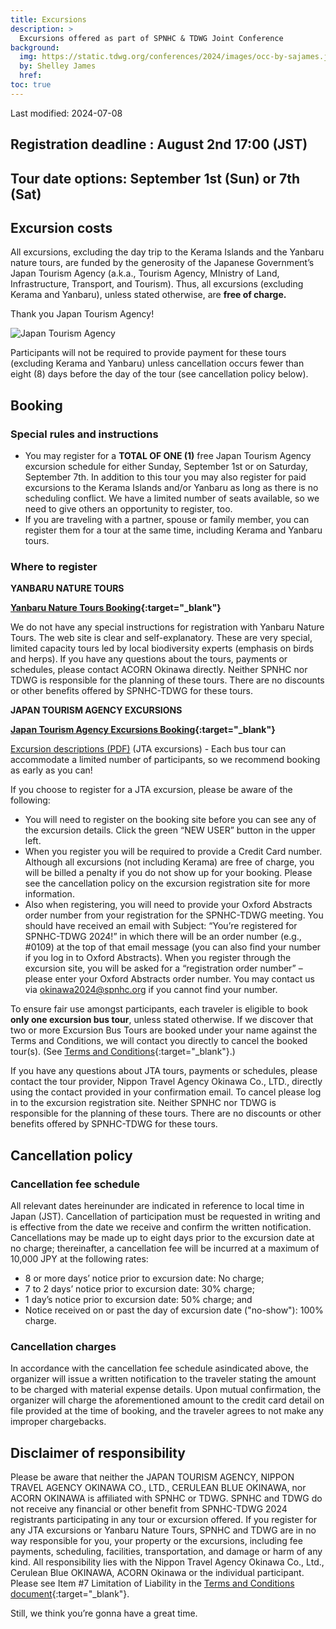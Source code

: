 ```yaml
---
title: Excursions
description: >
  Excursions offered as part of SPNHC & TDWG Joint Conference
background:
  img: https://static.tdwg.org/conferences/2024/images/occ-by-sajames.jpg
  by: Shelley James
  href: 
toc: true
---
```


Last modified: 2024-07-08

## Registration deadline : August 2nd 17:00 (JST)

## Tour date options: September 1st (Sun) or 7th (Sat)

## Excursion costs

All excursions, excluding the day trip to the Kerama Islands and the Yanbaru nature tours, are funded by the generosity of the Japanese Government’s Japan Tourism Agency (a.k.a., Tourism Agency, MInistry of Land, Infrastructure, Transport, and Tourism). Thus, all excursions (excluding Kerama and Yanbaru), unless stated otherwise, are **free of charge.**

Thank you Japan Tourism Agency!

![Japan Tourism Agency](https://static.tdwg.org/conferences/2024/images/jta-logo.jpg )

Participants will not be required to provide payment for these tours (excluding Kerama and Yanbaru) unless cancellation occurs fewer than eight (8) days before the day of the tour (see cancellation policy below).

## Booking

### Special rules and instructions

  * You may register for a **TOTAL OF ONE (1)** free Japan Tourism Agency excursion schedule for either Sunday, September 1st or on Saturday, September 7th. In addition to this tour you may also register for paid excursions to the Kerama Islands and/or Yanbaru as long as there is no scheduling conflict. We have a limited number of seats available, so we need to give others an opportunity to register, too.
  * If you are traveling with a partner, spouse or family member, you can register them for a tour at the same time, including Kerama and Yanbaru tours.

### Where to register

**YANBARU NATURE TOURS**

**[Yanbaru Nature Tours Booking](https://acorn-okinawa.com/en/excursion-tour/){:target="_blank"}**

We do not have any special instructions for registration with Yanbaru Nature Tours. The web site is clear and self-explanatory. These are very special, limited capacity tours led by local biodiversity experts (emphasis on birds and herps). If you have any questions about the tours, payments or schedules, please contact ACORN Okinawa directly. Neither SPNHC nor TDWG is responsible for the planning of these tours. There are no discounts or other benefits offered by SPNHC-TDWG for these tours.

**JAPAN TOURISM AGENCY EXCURSIONS**

**[Japan Tourism Agency Excursions Booking](https://va.apollon.nta.co.jp/SPNHC-TDWG2024/joho?MODE=top){:target="_blank"}**

[Excursion descriptions (PDF)](https://static.tdwg.org/conferences/2024/excursions/spnhc-tdwg-2024-excursions.pdf) (JTA excursions) - Each bus tour can accommodate a limited number of participants, so we recommend booking as early as you can!

If you choose to register for a JTA excursion, please be aware of the following:

  * You will need to register on the booking site before you can see any of the excursion details. Click the green “NEW USER” button in the upper left.
  * When you register you will be required to provide a Credit Card number. Although all excursions (not including Kerama) are free of charge, you will be billed a penalty if you do not show up for your booking. Please see the cancellation policy on the excursion registration site for more information.
  * Also when registering, you will need to provide your Oxford Abstracts order number from your registration for the SPNHC-TDWG meeting. You should have received an email with Subject: “You’re registered for SPNHC-TDWG 2024!” in which there will be an order number (e.g., #0109) at the top of that email message (you can also find your number if you log in to Oxford Abstracts). When you register through the excursion site, you will be asked for a “registration order number” – please enter your Oxford Abstracts order number. You may contact us via okinawa2024@spnhc.org if you cannot find your number.

To ensure fair use amongst participants, each traveler is eligible to book **only one excursion bus tour**, unless stated otherwise. If we discover that two or more Excursion Bus Tours are booked under your name against the Terms and Conditions, we will contact you directly to cancel the booked tour(s).  (See [Terms and Conditions](https://va.apollon.nta.co.jp/SPNHC-TDWG2024/files/TERMS.pdf){:target="_blank"}.)

If you have any questions about JTA tours, payments or schedules, please contact the tour provider, Nippon Travel Agency Okinawa Co., LTD., directly using the contact provided in your confirmation email. To cancel please log in to the excursion registration site. Neither SPNHC nor TDWG is responsible for the planning of these tours. There are no discounts or other benefits offered by SPNHC-TDWG for these tours.

## Cancellation policy

### Cancellation fee schedule

All relevant dates hereinunder are indicated in reference to local time in Japan (JST). Cancellation of participation must be requested in writing and is effective from the date we receive and confirm the written notification. Cancellations may be made up to eight days prior to the excursion date at no charge; thereinafter, a cancellation fee will be incurred at a maximum of 10,000 JPY at the following rates:

  * 8 or more days’ notice prior to excursion date: No charge;
  * 7 to 2 days’ notice prior to excursion date: 30% charge;
  * 1 day’s notice prior to excursion date: 50% charge; and
  * Notice received on or past the day of excursion date ("no-show"): 100% charge.

### Cancellation charges

In accordance with the cancellation fee schedule asindicated above, the organizer will issue a written notification to the traveler stating the amount to be charged with material expense details. Upon mutual confirmation, the organizer will charge the aforementioned amount to the credit card detail on file provided at the time of booking, and the traveler agrees to not make any improper chargebacks.

## Disclaimer of responsibility

Please be aware that neither the JAPAN TOURISM AGENCY, NIPPON TRAVEL AGENCY OKINAWA CO., LTD., CERULEAN BLUE OKINAWA, nor ACORN OKINAWA is affiliated with SPNHC or TDWG. SPNHC and TDWG do not receive any financial or other benefit from SPNHC-TDWG 2024 registrants participating in any tour or excursion offered. If you register for any JTA excursions or Yanbaru Nature Tours, SPNHC and TDWG are in no way responsible for you, your property or the excursions, including fee payments, scheduling, facilities, transportation, and damage or harm of any kind. All responsibility lies with the Nippon Travel Agency Okinawa Co., Ltd., Cerulean Blue OKINAWA, ACORN Okinawa or the individual participant. Please see Item #7 Limitation of Liability in the [Terms and Conditions document](https://va.apollon.nta.co.jp/SPNHC-TDWG2024/files/TERMS.pdf){:target="_blank"}.

Still, we think you’re gonna have a great time.



